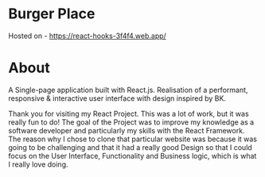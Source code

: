 # Burger Place

Hosted on - https://react-hooks-3f4f4.web.app/

# About

A Single-page application built with React.js.
Realisation of a performant, responsive &
interactive user interface with design inspired by
BK.

Thank you for visiting my React Project. This was a lot
of work, but it was really fun to do! The goal of the
Project was to improve my knowledge as a software
developer and particularly my skills with the React
Framework. The reason why I chose to clone that
particular website was because it was going to be
challenging and that it had a really good Design so that
I could focus on the User Interface, Functionality and
Business logic, which is what I really love doing.
